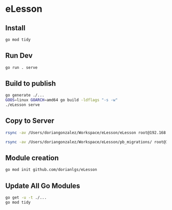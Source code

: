 # eLesson

## Install

```bash
go mod tidy
```

## Run Dev

```bash
go run . serve
```

## Build to publish

```bash
go generate ./...
GOOS=linux GOARCH=amd64 go build -ldflags "-s -w"
./eLesson serve
```

## Copy to Server
```bash
rsync -av /Users/doriangonzalez/Workspace/eLesson/eLesson root@192.168.100.175:/var/www/pocketbase

rsync -av /Users/doriangonzalez/Workspace/eLesson/pb_migrations/ root@192.168.100.175:/var/www/pb_migrations/
```

## Module creation
```bash
go mod init github.com/dorianlgs/eLesson
```

## Update All Go Modules
```bash
go get -u -t ./...
go mod tidy
```
